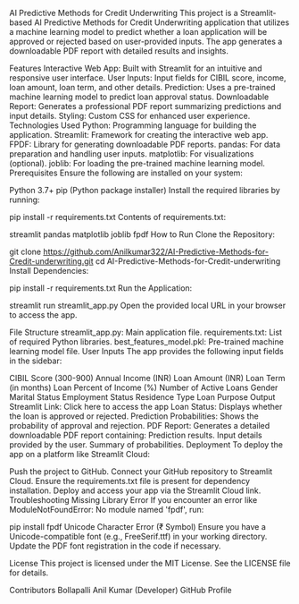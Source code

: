 AI Predictive Methods for Credit Underwriting
This project is a Streamlit-based AI Predictive Methods for Credit Underwriting application that utilizes a machine learning model to predict whether a loan application will be approved or rejected based on user-provided inputs. The app generates a downloadable PDF report with detailed results and insights.

Features
Interactive Web App: Built with Streamlit for an intuitive and responsive user interface.
User Inputs: Input fields for CIBIL score, income, loan amount, loan term, and other details.
Prediction: Uses a pre-trained machine learning model to predict loan approval status.
Downloadable Report: Generates a professional PDF report summarizing predictions and input details.
Styling: Custom CSS for enhanced user experience.
Technologies Used
Python: Programming language for building the application.
Streamlit: Framework for creating the interactive web app.
FPDF: Library for generating downloadable PDF reports.
pandas: For data preparation and handling user inputs.
matplotlib: For visualizations (optional).
joblib: For loading the pre-trained machine learning model.
Prerequisites
Ensure the following are installed on your system:

Python 3.7+
pip (Python package installer)
Install the required libraries by running:

pip install -r requirements.txt
Contents of requirements.txt:

streamlit
pandas
matplotlib
joblib
fpdf
How to Run
Clone the Repository:

git clone https://github.com/Anilkumar322/AI-Predictive-Methods-for-Credit-underwriting.git
cd AI-Predictive-Methods-for-Credit-underwriting
Install Dependencies:

pip install -r requirements.txt
Run the Application:

streamlit run streamlit_app.py
Open the provided local URL in your browser to access the app.

File Structure
streamlit_app.py: Main application file.
requirements.txt: List of required Python libraries.
best_features_model.pkl: Pre-trained machine learning model file.
User Inputs
The app provides the following input fields in the sidebar:

CIBIL Score (300-900)
Annual Income (INR)
Loan Amount (INR)
Loan Term (in months)
Loan Percent of Income (%)
Number of Active Loans
Gender
Marital Status
Employment Status
Residence Type
Loan Purpose
Output
Streamlit Link: Click here to access the app
Loan Status: Displays whether the loan is approved or rejected.
Prediction Probabilities: Shows the probability of approval and rejection.
PDF Report: Generates a detailed downloadable PDF report containing:
Prediction results.
Input details provided by the user.
Summary of probabilities.
Deployment
To deploy the app on a platform like Streamlit Cloud:

Push the project to GitHub.
Connect your GitHub repository to Streamlit Cloud.
Ensure the requirements.txt file is present for dependency installation.
Deploy and access your app via the Streamlit Cloud link.
Troubleshooting
Missing Library Error
If you encounter an error like ModuleNotFoundError: No module named 'fpdf', run:

pip install fpdf
Unicode Character Error (₹ Symbol)
Ensure you have a Unicode-compatible font (e.g., FreeSerif.ttf) in your working directory. Update the PDF font registration in the code if necessary.

License
This project is licensed under the MIT License. See the LICENSE file for details.

Contributors
Bollapalli Anil Kumar (Developer)
GitHub Profile
